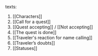 texts:
1. [[Characters]]
2. [[Call for a quest]]
3. [[Quest accepting]] / [[Not accepting]]
4. [[The quest is done]]
5. [[Traveler's reaction for name calling]]
6. [[Traveler’s doubts]]
7. [[Statuses]]


